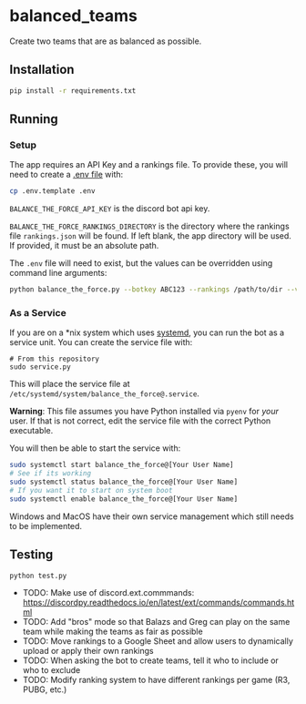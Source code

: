# balanced_teams
Create two teams that are as balanced as possible.

## Installation

```sh
pip install -r requirements.txt
```

## Running


### Setup

The app requires an API Key and a rankings file.
To provide these, you will need to create a [.env file](https://pypi.org/project/python-dotenv/) with:
```sh
cp .env.template .env
```

`BALANCE_THE_FORCE_API_KEY` is the discord bot api key.

`BALANCE_THE_FORCE_RANKINGS_DIRECTORY` is the directory where the rankings file `rankings.json` will be found.
If left blank, the app directory will be used. If provided, it must be an absolute path.

The `.env` file will need to exist, but the values can be overridden using command line arguments:
```sh
python balance_the_force.py --botkey ABC123 --rankings /path/to/dir --verbose
```

### As a Service

If you are on a \*nix system which uses [systemd](https://en.wikipedia.org/wiki/Systemd), you can run the bot as a service unit.
You can create the service file with:

```
# From this repository
sudo service.py
```

This will place the service file at `/etc/systemd/system/balance_the_force@.service`.

**Warning**: This file assumes you have Python installed via `pyenv` for *your* user.
If that is not correct, edit the service file with the correct Python executable.


You will then be able to start the service with:
```sh
sudo systemctl start balance_the_force@[Your User Name]
# See if its working
sudo systemctl status balance_the_force@[Your User Name]
# If you want it to start on system boot
sudo systemctl enable balance_the_force@[Your User Name]
```

Windows and MacOS have their own service management which still needs to be implemented.

## Testing

```sh
python test.py
```

* TODO: Make use of discord.ext.commmands: https://discordpy.readthedocs.io/en/latest/ext/commands/commands.html
* TODO: Add "bros" mode so that Balazs and Greg can play on the same team while making the teams as fair as possible
* TODO: Move rankings to a Google Sheet and allow users to dynamically upload or apply their own rankings
* TODO: When asking the bot to create teams, tell it who to include or who to exclude
* TODO: Modify ranking system to have different rankings per game (R3, PUBG, etc.)
